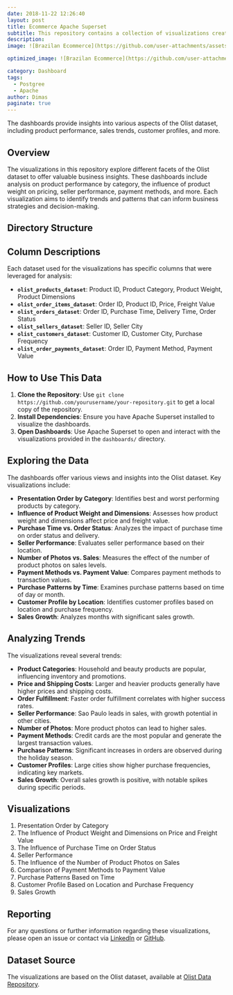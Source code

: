 ```yaml
---
date: 2018-11-22 12:26:40
layout: post
title: Ecommerce Apache Superset
subtitle: This repository contains a collection of visualizations created with Apache Superset.
description: 
image: ![Brazilan Ecommerce](https://github.com/user-attachments/assets/fe816fd1-f5aa-4891-9fe6-2ddc97e7aa3b)

optimized_image: ![Brazilan Ecommerce](https://github.com/user-attachments/assets/37733743-755d-48c1-9031-c194ecca2b02)

category: Dashboard
tags:
  - Postgree
  - Apache
author: Dimas
paginate: true
---
```


The dashboards provide insights into various aspects of the Olist dataset, including product performance, sales trends, customer profiles, and more.

## Overview

The visualizations in this repository explore different facets of the Olist dataset to offer valuable business insights. These dashboards include analysis on product performance by category, the influence of product weight on pricing, seller performance, payment methods, and more. Each visualization aims to identify trends and patterns that can inform business strategies and decision-making.

## Directory Structure


## Column Descriptions

Each dataset used for the visualizations has specific columns that were leveraged for analysis:

- **`olist_products_dataset`**: Product ID, Product Category, Product Weight, Product Dimensions
- **`olist_order_items_dataset`**: Order ID, Product ID, Price, Freight Value
- **`olist_orders_dataset`**: Order ID, Purchase Time, Delivery Time, Order Status
- **`olist_sellers_dataset`**: Seller ID, Seller City
- **`olist_customers_dataset`**: Customer ID, Customer City, Purchase Frequency
- **`olist_order_payments_dataset`**: Order ID, Payment Method, Payment Value

## How to Use This Data

1. **Clone the Repository**: Use `git clone https://github.com/yourusername/your-repository.git` to get a local copy of the repository.
2. **Install Dependencies**: Ensure you have Apache Superset installed to visualize the dashboards.
3. **Open Dashboards**: Use Apache Superset to open and interact with the visualizations provided in the `dashboards/` directory.

## Exploring the Data

The dashboards offer various views and insights into the Olist dataset. Key visualizations include:

- **Presentation Order by Category**: Identifies best and worst performing products by category.
- **Influence of Product Weight and Dimensions**: Assesses how product weight and dimensions affect price and freight value.
- **Purchase Time vs. Order Status**: Analyzes the impact of purchase time on order status and delivery.
- **Seller Performance**: Evaluates seller performance based on their location.
- **Number of Photos vs. Sales**: Measures the effect of the number of product photos on sales levels.
- **Payment Methods vs. Payment Value**: Compares payment methods to transaction values.
- **Purchase Patterns by Time**: Examines purchase patterns based on time of day or month.
- **Customer Profile by Location**: Identifies customer profiles based on location and purchase frequency.
- **Sales Growth**: Analyzes months with significant sales growth.

## Analyzing Trends

The visualizations reveal several trends:

- **Product Categories**: Household and beauty products are popular, influencing inventory and promotions.
- **Price and Shipping Costs**: Larger and heavier products generally have higher prices and shipping costs.
- **Order Fulfillment**: Faster order fulfillment correlates with higher success rates.
- **Seller Performance**: Sao Paulo leads in sales, with growth potential in other cities.
- **Number of Photos**: More product photos can lead to higher sales.
- **Payment Methods**: Credit cards are the most popular and generate the largest transaction values.
- **Purchase Patterns**: Significant increases in orders are observed during the holiday season.
- **Customer Profiles**: Large cities show higher purchase frequencies, indicating key markets.
- **Sales Growth**: Overall sales growth is positive, with notable spikes during specific periods.

## Visualizations

 1. Presentation Order by Category
 2. The Influence of Product Weight and Dimensions on Price and Freight Value
 3. The Influence of Purchase Time on Order Status
 4. Seller Performance
 5. The Influence of the Number of Product Photos on Sales
 6. Comparison of Payment Methods to Payment Value
 7. Purchase Patterns Based on Time
 8. Customer Profile Based on Location and Purchase Frequency
 9. Sales Growth

## Reporting

For any questions or further information regarding these visualizations, please open an issue or contact via [LinkedIn](https://www.linkedin.com/in/your-profile) or [GitHub](https://github.com/yourusername).

## Dataset Source

The visualizations are based on the Olist dataset, available at [Olist Data Repository](https://www.kaggle.com/olistbr/brazilian-ecommerce).










